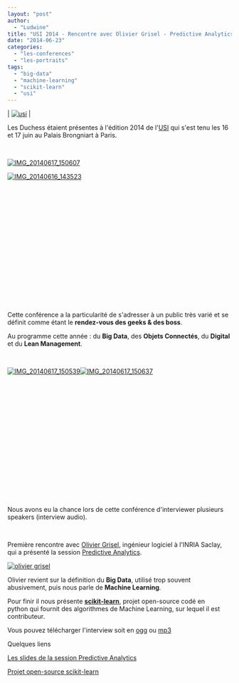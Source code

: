 ```yaml
---
layout: "post"
author: 
  - "Ludwine"
title: "USI 2014 - Rencontre avec Olivier Grisel - Predictive Analytics"
date: "2014-06-23"
categories: 
  - "les-conferences"
  - "les-portraits"
tags: 
  - "big-data"
  - "machine-learning"
  - "scikit-learn"
  - "usi"
---
```


| [![usi](/assets/2014/06/2014-06-23-usi-2014-rencontre-avec-olivier-grisel-predictive-analytics/usi-300x211.png)](/assets/2014/06/2014-06-23-usi-2014-rencontre-avec-olivier-grisel-predictive-analytics/usi.png) |

Les Duchess étaient présentes à l'édition 2014 de l'[USI](http://www.usievents.com/fr "USI") qui s'est tenu les 16 et 17 juin au Palais Brongniart à Paris.

 

[![IMG_20140617_150607](/assets/2014/06/2014-06-23-usi-2014-rencontre-avec-olivier-grisel-predictive-analytics/IMG_20140617_150607-300x225.jpg)](/assets/2014/06/2014-06-23-usi-2014-rencontre-avec-olivier-grisel-predictive-analytics/IMG_20140617_150607.jpg)

[![IMG_20140616_143523](/assets/2014/06/2014-06-23-usi-2014-rencontre-avec-olivier-grisel-predictive-analytics/IMG_20140616_143523-300x225.jpg)](/assets/2014/06/2014-06-23-usi-2014-rencontre-avec-olivier-grisel-predictive-analytics/IMG_20140616_143523.jpg)

 

 

 

 

 

 

 

 

 

Cette conférence a la particularité de s'adresser à un public très varié et se définit comme étant le **rendez-vous des geeks & des boss**.

Au programme cette année : du **Big Data**, des **Objets Connectés**, du **Digital** et du **Lean Management**.

 

[![IMG_20140617_150539](/assets/2014/06/2014-06-23-usi-2014-rencontre-avec-olivier-grisel-predictive-analytics/IMG_20140617_150539-300x225.jpg)![IMG_20140617_150637](/assets/2014/06/2014-06-23-usi-2014-rencontre-avec-olivier-grisel-predictive-analytics/IMG_20140617_150637-300x225.jpg)](/assets/2014/06/2014-06-23-usi-2014-rencontre-avec-olivier-grisel-predictive-analytics/IMG_20140617_150539.jpg)

 

 

 

 

 

 

 

 

 

Nous avons eu la chance lors de cette conférence d'interviewer plusieurs speakers (interview audio).

 

Première rencontre avec [Olivier Grisel](http://ogrisel.com/ "Olivier Grisel"), ingénieur logiciel à l'INRIA Saclay, qui a présenté la session [Predictive Analytics](http://www.usievents.com/fr/speakers#it-specialist "IT session").

[![olivier grisel](/assets/2014/06/2014-06-23-usi-2014-rencontre-avec-olivier-grisel-predictive-analytics/ogrisel.png)](/assets/2014/06/2014-06-23-usi-2014-rencontre-avec-olivier-grisel-predictive-analytics/ogrisel.png)

Olivier revient sur la définition du **Big Data**, utilisé trop souvent abusivement, puis nous parle de **Machine Learning**.

Pour finir il nous présente **[scikit-learn](http://scikit-learn.org/stable/ "scikit-learn")**, projet open-source codé en python qui fournit des algorithmes de Machine Learning, sur lequel il est contributeur.

Vous pouvez télécharger l'interview soit en [ogg](http://sd-g1.archive-host.com/membres/up/fcbded4ffab958d955cd76f9f0a8f6deaf605fff/Duchess_France/USI2014/interviewOlivierGrisel.ogg) ou [mp3](http://sd-g1.archive-host.com/membres/up/fcbded4ffab958d955cd76f9f0a8f6deaf605fff/Duchess_France/USI2014/interviewOlivierGrisel.mp3)

Quelques liens

[Les slides de la session Predictive Analytics](http://t.co/qr3mtIc2RF "Predictive Analytics")

[Projet open-source scikit-learn](http://scikit-learn.org/stable/ "scikit-learn")
